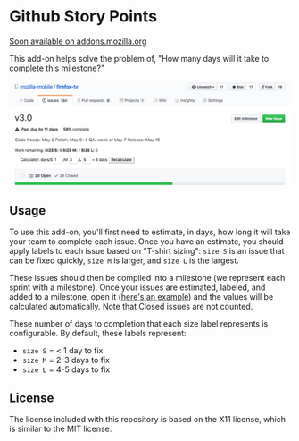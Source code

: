 # Github Story Points
[Soon available on addons.mozilla.org][amo]

This add-on helps solve the problem of, "How many days will it take to complete this milestone?"

![Example of story points](docs/im/example.png)

## Usage
To use this add-on, you'll first need to estimate, in days, how long it will take your team to complete each issue. Once you have an estimate, you should apply labels to each issue based on "T-shirt sizing": `size S` is an issue that can be fixed quickly, `size M` is larger, and `size L` is the largest.

These issues should then be compiled into a milestone (we represent each sprint with a milestone). Once your issues are estimated, labeled, and added to a milestone, open it ([here's an example][example]) and the values will be calculated automatically. Note that Closed issues are not counted.

These number of days to completion that each size label represents is configurable. By default, these labels represent:
- `size S` = < 1 day to fix
- `size M` = 2-3 days to fix
- `size L` = 4-5 days to fix

## License
The license included with this repository is based on the X11 license, which is similar to the MIT license.

[amo]: https://github.com/mcomella/github-story-points
[example]: https://github.com/mcomella/Spoon-Knife/milestone/1
